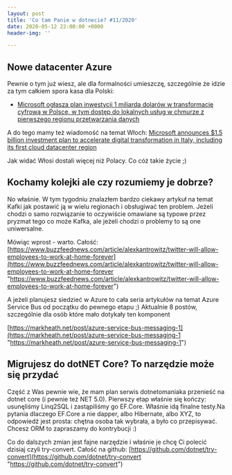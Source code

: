 ```yaml
---
layout: post
title: 'Co tam Panie w dotnecie? #11/2020'
date: 2020-05-12 22:00:00 +0000
header-img: ''

---
```

## Nowe datacenter Azure

Pewnie o tym już wiesz, ale dla formalności umieszczę, szczególnie że idzie za tym całkiem spora kasa dla Polski:

* [Microsoft ogłasza plan inwestycji 1 miliarda dolarów w transformację cyfrową w Polsce, w tym dostęp do lokalnych usług w chmurze z pierwszego regionu przetwarzania danych](https://news.microsoft.com/pl-pl/2020/05/05/polskadolinacyfrowa/)

A do tego mamy też wiadomość na temat Włoch: [Microsoft announces $1.5 billion investment plan to accelerate digital transformation in Italy, including its first cloud datacenter region](https://news.microsoft.com/europe/2020/05/08/microsoft-announces-1-5-billion-investment-plan-to-accelerate-digital-transformation-in-italy-including-its-first-cloud-datacenter-region/)

Jak widać Włosi dostali więcej niż Polacy. Co cóż takie życie ;)

## Kochamy kolejki ale czy rozumiemy je dobrze?

No właśnie. W tym tygodniu znalazłem bardzo ciekawy artykuł na temat Kafki jak postawić ją w wielu regionach i obsługiwać ten problem. Jeżeli chodzi o samo rozwiązanie to oczywiście omawiane są typowe przez pryzmat tego co może Kafka, ale jeżeli chodzi o problemy to są one uniwersalne.

Mówiąc wprost - warto. Całość: [https://www.buzzfeednews.com/article/alexkantrowitz/twitter-will-allow-employees-to-work-at-home-forever](https://www.buzzfeednews.com/article/alexkantrowitz/twitter-will-allow-employees-to-work-at-home-forever "https://www.buzzfeednews.com/article/alexkantrowitz/twitter-will-allow-employees-to-work-at-home-forever")

A jeżeli planujesz siedzieć w Azure to cała seria artykułów na temat Azure Service Bus od początku do pewnego etapu ;) Aktualnie 8 postów, szczególnie dla osób które mało dotykały ten komponent

[https://markheath.net/post/azure-service-bus-messaging-1](https://markheath.net/post/azure-service-bus-messaging-1 "https://markheath.net/post/azure-service-bus-messaging-1")

## Migrujesz do dotNET Core? To narzędzie może się przydać

Część z Was pewnie wie, że mam plan serwis dotnetomaniaka przenieść na dotnet core (i pewnie też NET 5.0). Pierwszy etap właśnie się kończy: usunęliśmy Linq2SQL i zastąpiliśmy go EF.Core. Właśnie idą finalne testy.Na pytania dlaczego EF.Core a nie dapper, albo Hibernate, albo XYZ, to odpowiedź jest prosta: chętna osoba tak wybrała, a było co przepisywać. Chcesz ORM to zapraszamy do kontrybucji :)

Co do dalszych zmian jest fajne narzędzie i właśnie je chcę Ci polecić dzisiaj czyli try-convert. Całość na github: [https://github.com/dotnet/try-convert](https://github.com/dotnet/try-convert "https://github.com/dotnet/try-convert")